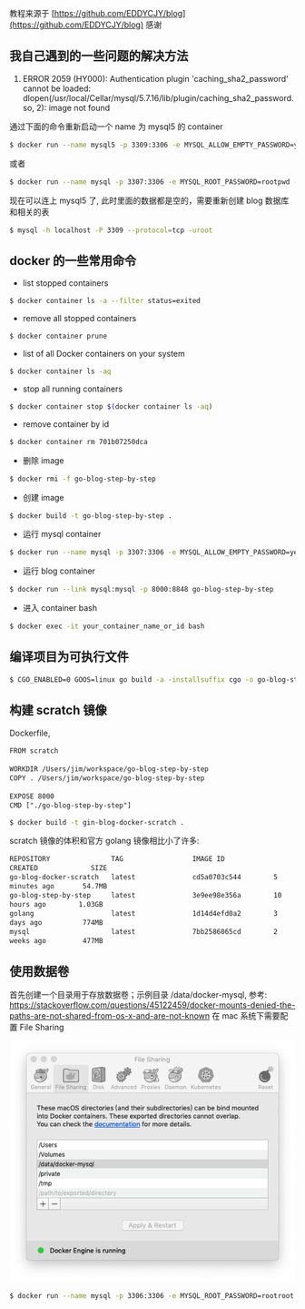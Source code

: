 教程来源于 [https://github.com/EDDYCJY/blog](https://github.com/EDDYCJY/blog) 感谢

## 我自己遇到的一些问题的解决方法

1. ERROR 2059 (HY000): Authentication plugin 'caching_sha2_password' cannot be loaded: dlopen(/usr/local/Cellar/mysql/5.7.16/lib/plugin/caching_sha2_password.so, 2): image not found

通过下面的命令重新启动一个 name 为 mysql5 的 container

```bash
$ docker run --name mysql5 -p 3309:3306 -e MYSQL_ALLOW_EMPTY_PASSWORD=yes -d mysql --default-authentication-plugin=mysql_native_password
```

或者

```bash
$ docker run --name mysql -p 3307:3306 -e MYSQL_ROOT_PASSWORD=rootpwd -d mysql --default-authentication-plugin=mysql_native_password
```

现在可以连上 mysql5 了, 此时里面的数据都是空的，需要重新创建 blog 数据库和相关的表

```bash
$ mysql -h localhost -P 3309 --protocol=tcp -uroot
```

## docker 的一些常用命令

- list stopped containers

```bash
$ docker container ls -a --filter status=exited
```

- remove all stopped containers

```bash
$ docker container prune
```

- list of all Docker containers on your system

```bash
$ docker container ls -aq
```

- stop all running containers

```bash
$ docker container stop $(docker container ls -aq)
```

- remove container by id

```bash
$ docker container rm 701b07250dca
```

- 删除 image

```bash
$ docker rmi -f go-blog-step-by-step
```

- 创建 image

```bash
$ docker build -t go-blog-step-by-step .
```

- 运行 mysql container

```bash
$ docker run --name mysql -p 3307:3306 -e MYSQL_ALLOW_EMPTY_PASSWORD=yes -d mysql --default-authentication-plugin=mysql_native_password
```

- 运行 blog container

```bash
$ docker run --link mysql:mysql -p 8000:8848 go-blog-step-by-step
```

- 进入 container bash

```bash
$ docker exec -it your_container_name_or_id bash
```

## 编译项目为可执行文件

```bash
$ CGO_ENABLED=0 GOOS=linux go build -a -installsuffix cgo -o go-blog-step-by-step .
```

## 构建 scratch 镜像

Dockerfile,

```
FROM scratch

WORKDIR /Users/jim/workspace/go-blog-step-by-step
COPY . /Users/jim/workspace/go-blog-step-by-step

EXPOSE 8000
CMD ["./go-blog-step-by-step"]
```

```bash
$ docker build -t gin-blog-docker-scratch .
```

scratch 镜像的体积和官方 golang 镜像相比小了许多:

```
REPOSITORY               TAG                 IMAGE ID            CREATED             SIZE
go-blog-docker-scratch   latest              cd5a0703c544        5 minutes ago       54.7MB
go-blog-step-by-step     latest              3e9ee98e356a        10 hours ago        1.03GB
golang                   latest              1d14d4efd0a2        3 days ago          774MB
mysql                    latest              7bb2586065cd        2 weeks ago         477MB
```

## 使用数据卷

首先创建一个目录用于存放数据卷；示例目录 /data/docker-mysql, 参考: https://stackoverflow.com/questions/45122459/docker-mounts-denied-the-paths-are-not-shared-from-os-x-and-are-not-known
在 mac 系统下需要配置 File Sharing

![image](/readme_images/Snip20190412_2.png)

```bash
$ docker run --name mysql -p 3306:3306 -e MYSQL_ROOT_PASSWORD=rootroot -v /data/docker-mysql:/var/lib/mysql -d mysql
```